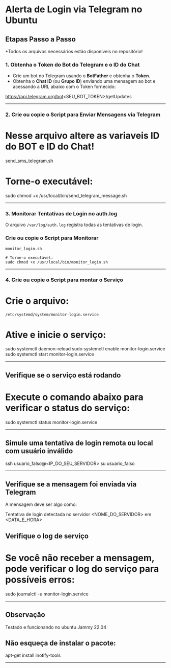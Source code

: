 # Alerta de Login via Telegram no Ubuntu

## Etapas Passo a Passo

*Todos os arquivos necessários estão disponíveis no repositório!

### 1. Obtenha o Token do Bot do Telegram e o ID do Chat
- Crie um bot no Telegram usando o **BotFather** e obtenha o **Token**.
- Obtenha o **Chat ID** (ou **Grupo ID**) enviando uma mensagem ao bot e acessando a URL abaixo com o Token fornecido:

https://api.telegram.org/bot<SEU_BOT_TOKEN>/getUpdates

---

### 2. Crie ou copie o Script para Enviar Mensagens via Telegram
# Nesse arquivo altere as variaveis ID do BOT e ID do Chat!
  send_sms_telegram.sh


  # Torne-o executável:
  sudo chmod +x /usr/local/bin/send_telegram_message.sh

---

### 3. Monitorar Tentativas de Login no auth.log
O arquivo `/var/log/auth.log` registra todas as tentativas de login. 

### Crie ou copie o Script para Monitorar
    monitor_login.sh  

    # Torne-o executável:
    sudo chmod +x /usr/local/bin/monitor_login.sh

---

### 4. Crie ou copie o Script para montar o  Serviço
  # Crie o arquivo:
  `/etc/systemd/system/monitor-login.service`

  # Ative e inicie o serviço:
  sudo systemctl daemon-reload 
  sudo systemctl enable monitor-login.service 
  sudo systemctl start monitor-login.service

---

## Verifique se o serviço está rodando
  # Execute o comando abaixo para verificar o status do serviço:

  sudo systemctl status monitor-login.service

---

## Simule uma tentativa de login remota ou local com usuário inválido
  ssh usuario_falso@<IP_DO_SEU_SERVIDOR>
  su usuario_falso

---

## Verifique se a mensagem foi enviada via Telegram

  A mensagem deve ser algo como:

  Tentativa de login detectada no servidor <NOME_DO_SERVIDOR> em <DATA_E_HORA>

## Verifique o log de serviço
  # Se você não receber a mensagem, pode verificar o log do serviço para possíveis erros:
  sudo journalctl -u monitor-login.service

  ---

## Observação
  Testado e funcionando no ubuntu Jammy 22.04

## Não esqueça de instalar o pacote:
  apt-get install inotify-tools

  ---
